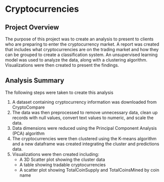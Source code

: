 # Cryptocurrencies

## Project Overview
The purpose of this project was to create an analysis to present to clients who are preparing to enter the cryptocurrency market.  A report was created that includes what cryptocurrencies are on the trading market and how they can be grouped to create a classification system.  An unsupervised learning model was used to analyze the data, along with a clustering algorithm.  Visualizations were then created to present the findings.

## Analysis Summary
The following steps were taken to create this analysis
1. A dataset containing cryptocurrency information was downloaded from CryptoCompare
2. The data was then preprocessed to remove unnecessary data, clean up records with null values, convert text values to numeric, and scale the data.
3. Data dimensions were reduced using the Principal Component Analysis (PCA) algorithm
4. The cryptocurrencies were then clustered using the K-means algorithm and a new dataframe was created integrating the cluster and predictions data.
5. Visualizations were then created including:
    - A 3D Scatter plot showing the cluster data
    - A table showing tradable cryptocurrencies
    - A scatter plot showing TotalCoinSupply and TotalCoinsMined by coin name
